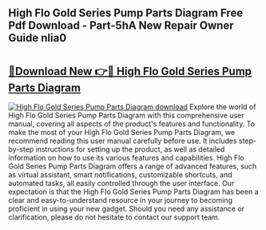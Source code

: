 ## High Flo Gold Series Pump Parts Diagram Free Pdf Download - Part-5hA New Repair Owner Guide nlia0

# <h2><a href="http://dfke5yq.blite.top/?on=High+Flo+Gold+Series+Pump+Parts+Diagram">🔗Download New 👉🔴 High Flo Gold Series Pump Parts Diagram</a></h2>

[![High Flo Gold Series Pump Parts Diagram download](https://i.imgur.com/lujVjoI.png)](http://dfke5yq.blite.top/?on=High+Flo+Gold+Series+Pump+Parts+Diagram)
Explore the world of High Flo Gold Series Pump Parts Diagram with this comprehensive user manual, covering all aspects of the product's features and functionality. To make the most of your High Flo Gold Series Pump Parts Diagram, we recommend reading this user manual carefully before use. It includes step-by-step instructions for setting up the product, as well as detailed information on how to use its various features and capabilities. High Flo Gold Series Pump Parts Diagram offers a range of advanced features, such as virtual assistant, smart notifications, customizable shortcuts, and automated tasks, all easily controlled through the user interface. Our expectation is that the High Flo Gold Series Pump Parts Diagram has been a clear and easy-to-understand resource in your journey to becoming proficient in using your new gadget. Should you need any assistance or clarification, please do not hesitate to contact our support team.
